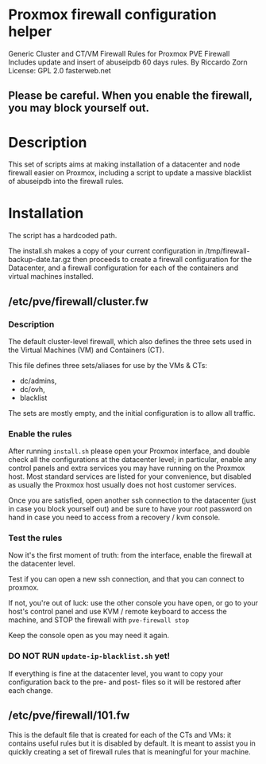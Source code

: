 # Proxmox firewall configuration helper
Generic Cluster and CT/VM Firewall Rules for Proxmox PVE Firewall
Includes update and insert of abuseipdb 60 days rules.
By Riccardo Zorn
License: GPL 2.0
fasterweb.net

## Please be careful. When you enable the firewall, you may block yourself out.

# Description

This set of scripts aims at making installation of a datacenter and node firewall easier on
Proxmox, including a script to update a massive blacklist of abuseipdb into the firewall rules.

# Installation

The script has a hardcoded path.

The install.sh makes a copy of your current configuration in /tmp/firewall-backup-date.tar.gz
then proceeds to create a firewall configuration for the Datacenter, and a firewall configuration for each of the containers and virtual machines installed.

## /etc/pve/firewall/cluster.fw

### Description

The default cluster-level firewall, which also defines the three sets used in the Virtual Machines (VM) and Containers (CT).

This file defines three sets/aliases for use by the VMs & CTs:
- dc/admins,
- dc/ovh,
- blacklist

The sets are mostly empty, and the initial configuration is to allow all traffic.

### Enable the rules

After running `install.sh` please open your Proxmox interface, and double check all the configurations at the datacenter level; in particular, enable any control panels and extra services you may have running on the Proxmox host. Most standard services are listed for your convenience, but disabled as usually the Proxmox host usually does not host customer services.

Once you are satisfied, open another ssh connection to the datacenter (just in case you block yourself out) and be sure to have your root password on hand in case you need to access from a recovery / kvm console.

### Test the rules

Now it's the first moment of truth: from the interface, enable the firewall at the datacenter level.

Test if you can open a new ssh connection, and that you can connect to proxmox.

If not, you're out of luck: use the other console you have open, or go to your host's control panel and use KVM / remote keyboard to access the machine, and STOP the firewall with
`pve-firewall stop`

Keep the console open as you may need it again.

### DO NOT RUN `update-ip-blacklist.sh` yet!

If everything is fine at the datacenter level, you want to copy your configuration back to the pre- and post- files so it will be restored after each change.

## /etc/pve/firewall/101.fw

This is the default file that is created for each of the CTs and VMs: it contains useful rules but it is disabled by default. It is meant to assist you in quickly creating a set of firewall rules that is meaningful for your machine.

